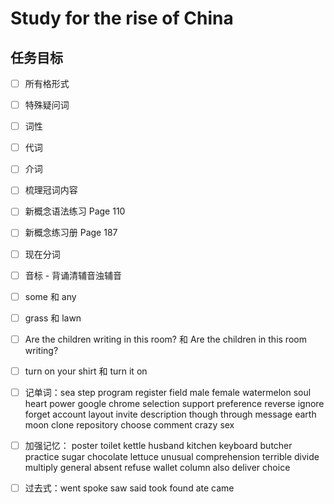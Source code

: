 # Study for the rise of China

## 任务目标

- [ ] 所有格形式

- [ ] 特殊疑问词

- [ ] 词性

- [ ] 代词

- [ ] 介词

- [ ] 梳理冠词内容

- [ ] 新概念语法练习 Page 110

- [ ] 新概念练习册 Page 187

- [ ] 现在分词

- [ ] 音标 - 背诵清辅音浊辅音

- [ ] some 和 any

- [ ] grass 和 lawn

- [ ] Are the children writing in this room? 和 Are the children in this room writing?

- [ ] turn on your shirt 和 turn it on

- [ ] 记单词：sea step program register field male female watermelon soul heart power google chrome selection support preference reverse ignore forget account layout invite description though through message earth moon clone repository choose comment crazy sex

- [ ] 加强记忆： poster toilet kettle husband kitchen keyboard butcher practice sugar chocolate lettuce unusual comprehension terrible divide multiply general absent refuse wallet column also deliver choice

- [ ] 过去式：went spoke saw said took found ate came
